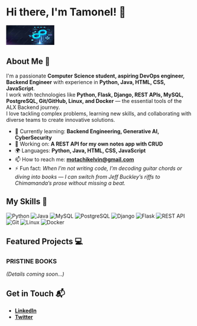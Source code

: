 # Hi there, I'm Tamonel! 👋

![Banner Image](https://github.com/Tamonel/its-T/blob/main/banner.jpeg)

## About Me 🚀

I'm a passionate **Computer Science student, aspiring DevOps engineer, Backend Engineer** with experience in **Python, Java, HTML, CSS, JavaScript**.  
I work with technologies like **Python, Flask, Django, REST APIs, MySQL, PostgreSQL, Git/GitHub, Linux, and Docker** — the essential tools of the ALX Backend journey.  
I love tackling complex problems, learning new skills, and collaborating with diverse teams to create innovative solutions.

- 🌱 Currently learning: **Backend Engineering, Generative AI, CyberSecurity**
- 🔭 Working on: **A REST API for my own notes app with CRUD**
- 🌍 Languages: **Python, Java, HTML, CSS, JavaScript**
- 📫 How to reach me: **motachikelvin@gmail.com**
- ⚡ Fun fact: *When I’m not writing code, I’m decoding guitar chords or diving into books — I can switch from Jeff Buckley’s riffs to Chimamanda’s prose without missing a beat.*

## My Skills 🧠

![Python](https://img.shields.io/badge/-Python-3776AB?style=flat-square&logo=python&logoColor=white)
![Java](https://img.shields.io/badge/-Java-007396?style=flat-square&logo=java&logoColor=white)
![MySQL](https://img.shields.io/badge/-MySQL-4479A1?style=flat-square&logo=mysql&logoColor=white)
![PostgreSQL](https://img.shields.io/badge/-PostgreSQL-336791?style=flat-square&logo=postgresql&logoColor=white)
![Django](https://img.shields.io/badge/-Django-092E20?style=flat-square&logo=django&logoColor=white)
![Flask](https://img.shields.io/badge/-Flask-000000?style=flat-square&logo=flask&logoColor=white)
![REST API](https://img.shields.io/badge/-REST_API-005571?style=flat-square&logo=fastapi&logoColor=white)
![Git](https://img.shields.io/badge/-Git-F05032?style=flat-square&logo=git&logoColor=white)
![Linux](https://img.shields.io/badge/-Linux-FCC624?style=flat-square&logo=linux&logoColor=black)
![Docker](https://img.shields.io/badge/-Docker-2496ED?style=flat-square&logo=docker&logoColor=white)

<!-- Badges can be expanded later with frontend or DevOps tools -->

## Featured Projects 💻

### PRISTINE BOOKS
*(Details coming soon…)*

## Get in Touch 📬

- **[LinkedIn](https://www.linkedin.com/in/motachikelvin)**
- **[Twitter](https://twitter.com/_biofreak)**
